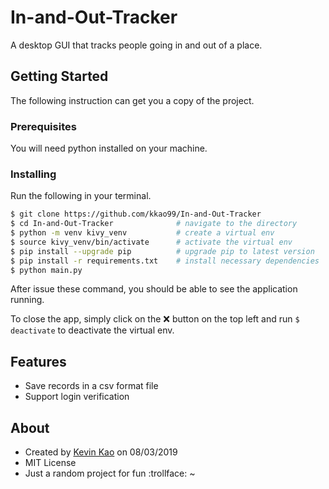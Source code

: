 # In-and-Out-Tracker
A desktop GUI that tracks people going in and out of a place.


## Getting Started
The following instruction can get you a copy of the project.

### Prerequisites
You will need python installed on your machine.

### Installing
Run the following in your terminal.

```bash
$ git clone https://github.com/kkao99/In-and-Out-Tracker
$ cd In-and-Out-Tracker              # navigate to the directory
$ python -m venv kivy_venv           # create a virtual env
$ source kivy_venv/bin/activate      # activate the virtual env
$ pip install --upgrade pip          # upgrade pip to latest version
$ pip install -r requirements.txt    # install necessary dependencies
$ python main.py
```
After issue these command, you should be able to see the application running.

To close the app, simply click on the :x: button on the top left and run `$ deactivate` to deactivate the virtual env.

## Features
* Save records in a csv format file
* Support login verification

## About
* Created by [Kevin Kao]('https://github.com/kkao99') on 08/03/2019
* MIT License
* Just a random project for fun :trollface: ~
